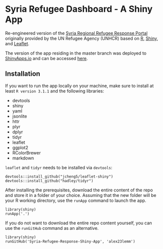 # Syria Refugee Dashboard - A Shiny App

Re-engineered version of the [Syria Regional Refugee Response Portal](http://data.unhcr.org/syrianrefugees/regional.php) originally provided by the UN Refugee Agency (UNHCR) based on [R](http://www.r-project.org/), [Shiny](http://http://shiny.rstudio.com/), and [Leaflet](http://leafletjs.com/).

The version of the app residing in the master branch was deployed to [ShinyApps.io](https://www.shinyapps.io/) and can be accessed [here](http://bit.ly/1omK3gb).


## Installation

If you want to run the app locally on your machine, make sure to install at least `R version 3.1.1` and the following libraries:

* devtools
* shiny
* yaml
* jsonlite
* httr
* plyr
* dplyr
* tidyr
* leaflet
* ggplot2
* RColorBrewer
* markdown

`leaflet` and `tidyr` needs to be installed via `devtools`:

    devtools::install_github("jcheng5/leaflet-shiny")
    devtools::install_github("hadley/tidyr")

After installing the prerequisites, download the entire content of the repo and store it in a folder of your choice. Assuming that the new folder will be your R working directory, use the `runApp` command to launch the app. 

    library(shiny)
    runApp('.')
    
If you do not want to download the entire repo content yourself, you can use the `runGitHub` command as an alternative. 

    library(shiny)
    runGitHub('Syria-Refugee-Response-Shiny-App', 'alex23lemm')
